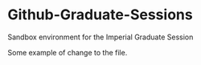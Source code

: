 # Github-Graduate-Sessions
Sandbox environment for the Imperial Graduate Session

Some example of change to the file.
